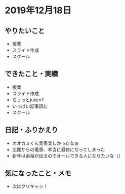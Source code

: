 # 2019年12月18日

## やりたいこと

- 授業
- スライド作成 
- スクール

## できたこと・実績

- 授業
- スライド作成  
- ちょっとjuken7
- いっぱい記事読む
- スクール

## 日記・ふりかえり

- オオカミくん発表楽しかったなぁ
- 広尾からの電車、本当に最終になってしまった
- 新年は余裕が出るのでオールできる人になりたいな（）

## 気になったこと・メモ

- 次はクリキャン！

